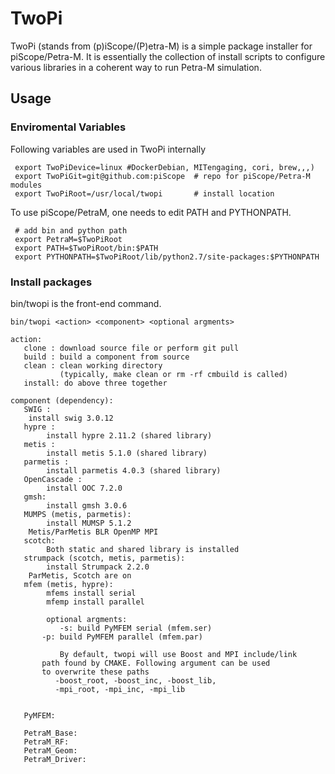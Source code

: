 # TwoPi
TwoPi (stands from (p)iScope/(P)etra-M) is a simple package installer
for piScope/Petra-M. It is essentially the collection of install scripts
to configure various libraries in a coherent way to run Petra-M simulation.

## Usage
### Enviromental Variables
Following variables are used in TwoPi internally 
```
 export TwoPiDevice=linux #DockerDebian, MITengaging, cori, brew,,,)
 export TwoPiGit=git@github.com:piScope  # repo for piScope/Petra-M modules
 export TwoPiRoot=/usr/local/twopi       # install location
```
To use piScope/PetraM, one needs to edit PATH and PYTHONPATH.
```
 # add bin and python path
 export PetraM=$TwoPiRoot
 export PATH=$TwoPiRoot/bin:$PATH        
 export PYTHONPATH=$TwoPiRoot/lib/python2.7/site-packages:$PYTHONPATH

```
### Install packages

bin/twopi is the front-end command.

```
bin/twopi <action> <component> <optional argments>

action:
   clone : download source file or perform git pull
   build : build a component from source
   clean : clean working directory
           (typically, make clean or rm -rf cmbuild is called)
   install: do above three together
   
component (dependency):
   SWIG :
   	install swig 3.0.12
   hypre :
        install hypre 2.11.2 (shared library)
   metis : 
        install metis 5.1.0 (shared library)
   parmetis : 
        install parmetis 4.0.3 (shared library)
   OpenCascade :
        install OOC 7.2.0
   gmsh:
        install gmsh 3.0.6
   MUMPS (metis, parmetis):
        install MUMSP 5.1.2
	Metis/ParMetis BLR OpenMP MPI
   scotch:
        Both static and shared library is installed
   strumpack (scotch, metis, parmetis):
        install Strumpack 2.2.0
	ParMetis, Scotch are on
   mfem (metis, hypre):
        mfems install serial
        mfemp install parallel
	
        optional argments:
           -s: build PyMFEM serial (mfem.ser)
	   -p: build PyMFEM parallel (mfem.par)

           By default, twopi will use Boost and MPI include/link
	   path found by CMAKE. Following argument can be used
	   to overwrite these paths
   	      -boost_root, -boost_inc, -boost_lib,
	      -mpi_root, -mpi_inc, -mpi_lib


   PyMFEM:

   PetraM_Base:
   PetraM_RF:
   PetraM_Geom:
   PetraM_Driver:         
```   
